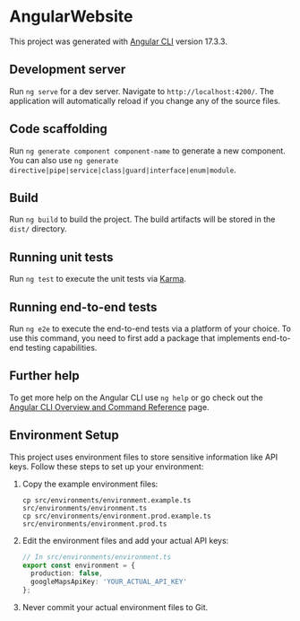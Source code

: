 # AngularWebsite

This project was generated with [Angular CLI](https://github.com/angular/angular-cli) version 17.3.3.

## Development server

Run `ng serve` for a dev server. Navigate to `http://localhost:4200/`. The application will automatically reload if you change any of the source files.

## Code scaffolding

Run `ng generate component component-name` to generate a new component. You can also use `ng generate directive|pipe|service|class|guard|interface|enum|module`.

## Build

Run `ng build` to build the project. The build artifacts will be stored in the `dist/` directory.

## Running unit tests

Run `ng test` to execute the unit tests via [Karma](https://karma-runner.github.io).

## Running end-to-end tests

Run `ng e2e` to execute the end-to-end tests via a platform of your choice. To use this command, you need to first add a package that implements end-to-end testing capabilities.

## Further help

To get more help on the Angular CLI use `ng help` or go check out the [Angular CLI Overview and Command Reference](https://angular.io/cli) page.

## Environment Setup

This project uses environment files to store sensitive information like API keys. Follow these steps to set up your environment:

1. Copy the example environment files:
   ```
   cp src/environments/environment.example.ts src/environments/environment.ts
   cp src/environments/environment.prod.example.ts src/environments/environment.prod.ts
   ```

2. Edit the environment files and add your actual API keys:
   ```typescript
   // In src/environments/environment.ts
   export const environment = {
     production: false,
     googleMapsApiKey: 'YOUR_ACTUAL_API_KEY'
   };
   ```

3. Never commit your actual environment files to Git.
